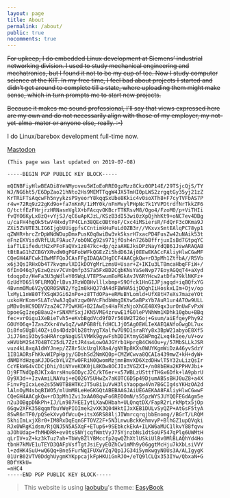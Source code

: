 ```yaml
---
layout: page
title: About
permalink: /about/
public: true
nocomments: true
---
```



<s>For upkeep, I do embedded Linux development at Siemens’ industrial networking division. I used to study mechanical engineering and mechatronics, but I found it not to be my cup of tee. Now I study computer science at the KIT. In my free time, I feel bad about projects I started and didn’t get around to complete till a state, where uploading them might make sense, which in turn prompts me to start new projects.

Because it makes me sound professional, I'll say that views expressed here are my own and do not necessarily align with those of my employer, my not-yet-alma-mater or anyone else, really. :-)
</s>

I do Linux/barebox development full-time now.

<a rel="me" href="https://fosstodon.org/@a3f">Mastodon</a>

`(This page was last updated on 2019-07-08)`

```
-----BEGIN PGP PUBLIC KEY BLOCK-----

mQINBFiyHlwBEADi8YeNMyoveu5WIoEoRREOgzMzz8Ckz0OP14E/29TSjcQjS/TY
WJ/NG6ht5/E6DpZao21hNto2Hs9MEMTTqgW4JX5TmHI0pLWS2zrgqtGy35yj21zZ
KrTRiFTsAqcwFh5nyykzsP9yeorY8kqqSxUbe8Kkic4v0soXTh8+F7cyTVFbAS7P
r4w+72Rq9z22gKd9o+fa7nKnR/1zMY0k/nFnMvylPHpNc7k1YVPDtrdfNrTkkZF6
O/tctfEzFHrjrzHRNasmVglX+bFAcqvOKBcrTTKRsvM8/Ogo4/FzoM0/p+ViTHIi
fvQYO6KyLx8zQ+vYjSJ/qC6uApKJzL/KSzB3dI53wi0zXpQjhhKt9+oNC7ev4DBg
u/caFH4hgOk5twV4HxdyTP4CLn38QEcOBtYoF/Cxc4iMSiersR/FdQrF3cOKma9J
ZXi5ZVUTE3LIG6IjgbUUigpfsCCntimkHuFuLdOZB3r//VKxvxSmtEAlqPC78yp1
qZWHR+hrcZrDpWNdWDupDmxPusK0q8wiBw3vkSksrH7xacPD4FusZw42uNAik53t
eFnzEKVisdVRfLULF9Auc7/obONCg92s971jfOsh4n726bBffrjuxIsBd7GtpqYC
iafTLEifedutN2xPFoFaQVx1z847kc+dp/qzaAHEJksDPzNayYdQB61JswARAQAB
tBtBaG1hZCBGYXRvdW0gPGFobWFkQGEzZi5hdD6JAj0EEwEKACcFAliyHlwCGwMF
CQeGH4AFCwkIBwMFFQoJCAsFFgIDAQACHgECF4AACgkQw+rD3pMh1ZtfbA//R5Vb
x6j3QsIRHxOb4T7kvqmvlXDIkDOYgMrLzmsU+Usar+Z+IKIu3LT8mcaHbqFFiW+/
6fInO46q7yEzwQzsv7CVnQmfp3S7a5FxBD2CgbKNsYaSeNvp77EoyAGQqT4+aXyd
tdoqp0z/HeFa3U3gWdleY0SWqLVTEP5wumEoMGkAvJV6RYHcw2atDfa79klNKFz+
6zUdY06Sl9FLRMQQrlBvsJRzWOBHvlllxbmp+S9Ofck1HnGIJPjagqd+iqBQfxYG
4Bvnm0Mu6V2yQQR0SNN2/YgIm8kHQJ7dA4dFBWHA5ijDOghIiHoskxLIm+Ojv/op
lxMyL1nW80TfXSqWJGi62nPo+z8TTdOPa+eRMuBYLomld+UfX8tH7eXs7mazeYOt
uxkoHrKom+SLATcVwAJqQaYzqw0HVcFhdbWmgIKtw5aBPxYb7AuR1ur4A7Ow9ULL
pMBv0sHC9DBV7zaZ4C7PIwKHG+B2IAwEs4HaFKzNjoXhGE48X9qx3ur0nUwFvPxW
bpoeGgIzepB8au2+rSNXMfSxjJKN5VME4zruwE1fG0lePVNhWm1KDhk10gbu+BBq
fec+vrOigu1XeBieTvh5+eKvbBgdVcd9fD7r56UW2T26oj+Gsum/aiEfgeyPhy92
GOUYO6q+IZasZXkr4Yw1qZ/wAPGB8fLfdHCLJjO5Ag0EWLIeXAEQANfoGwgDL7ux
Di8foSUgBl4OZ+i0s4DdzDlb28thygTXalfw7U9D1sraRYy8x3BpW21abyoE8Xf5
JiJ76mi93by5aHRArcpNagUSlVMWk9gywFshDDIKtmyG5WPmgZLxq4kIee/uV+ov
xHVUbM2S47O4BTC25dL7ZztJR4swLowOAJGYrb1HprgB4CW4Ou+y/57MbSLLkJSR
vuz4kL8xqA1dWYJnep/ZZ8r5UcUzglK8a4/gNYBp8KXs0WUYKgmWiDzA46yvSdzY
1IB1AORsFhKkvWIPpHpjy/GDshSd2NmKQ0p+CMZWCwva8QCAIa439mwZ+kH+dyW+
dNMDYdHzgaKJJDGcbYLVZYw0FRiN0QwomMzjmnBmvXD6XzdDHwlT5Y32uLizQsIr
CcYEkWG4vCDCjDhi/0iNYveKOK0jL8KDw8OCJIx3VGZXI+/n08bEHa2KPPHVJbi+
Dj9FTNdQpBJKIx4nrsHnuGODycJ2C/kT6er+x57WBLzUSttfTHGx6Dfk+lA9pbrU
0y9X3d++IzvAmiLNAYuj+eQ02GY5UHwZx7aK0TC6D5p49DjumAB5sBHJ0uZ8+a4X
FinvPgIcxLee2s55W0TB8HTKcJT5u8i1uVvH3lsYaopgw4Vn7BGCIg4sYKHzOA2d
lAlnOyM4sbqBIWO5/mlUmM8LeHeGKGQtABEBAAGJAiUEGAEKAA8FAliyHlwCGwwF
CQeGH4AACgkQw+rD3pMh1Zvi3xAA08qwFo6REOOmN/s55pzWYSJUYQQFEGdAgm5e
n2u3OBgpDNkPh+IJ/Ln987HEEIytLXawDHbah+ULQnqtDX/FapR2rLrkMptx5jOp
6Ggw2XFK358qgmfbuYWePIOImek2vXK3Q04HktIJxXEB1DULvSyQZP+AtGsF5tyA
8SwR6nTF0/pQSekXvyOfWcuQ+itsX6RS88ljJIWmrcqrqjbbEnomg//BGrT/LRQM
5khiImLxjX8r0+IM8RxDqEqnGFTOVZ2F+5N3LnwuBckKehmvyP+BlhGZ1upQVqki
RJx0WRgKidsm/RjQNJ5N5A5XqF+ETup6+9SEbkckEkA+ILKW6aMUC1lkvY88fqvw
aJOhUdap+fhMHDRR+ev0tsSNYjcqfWmtVyJ75YjnzbNs1dtSoUF547gPlg6UWMtH
qLrIV+xZ+kz3kTuz7ah+TbWyBZlYBMccfp2qwQZhXtlUSkiUlBv0MlBLAQhYd4Ho
tbnH7kMVE1uTEYD3QAFpVsfTgtJsiEyyEOZhCw1mMh9y06ggtMcHju7kXbLsiVVY
l+zdHK4SuU+wQ6Qq+Bne5FurNqIFUXwYZq7Qp1JG34i5ymkwgyN0Us3A/ALIgygK
01UrB02VTV0DdghUygmKYKppcajkFpHKUiGnRJO+/eTQ9lCLQx353IYw/QbxaN+G
BDfYKkU=
=nHC4
-----END PGP PUBLIC KEY BLOCK-----
```

> This website is using [laobubu](http://laobubu.net)'s theme: [EasyBook](https://github.com/laobubu/jekyll-theme-EasyBook)
